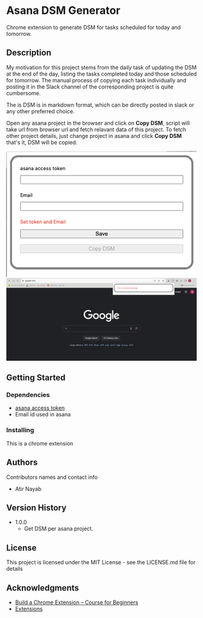 # Asana DSM Generator

Chrome extension to generate DSM for tasks scheduled for today and tomorrow.

## Description

My motivation for this project stems from the daily task of updating the DSM at the end of the day, listing the tasks completed today and those scheduled for tomorrow. The manual process of copying each task individually and posting it in the Slack channel of the corresponding project is quite cumbersome.

The is DSM is in markdown format, which can be directly posted in slack or any other preferred choice.

Open any asana project in the browser and click on **Copy DSM**, script will take url from browser url and fetch relavant data of this project. To fetch other project details, just change project in asana and click **Copy DSM** that's it, DSM will be copied.

![screenshot](./images/screenshot.png)
![screenshot2](./images/screenshot2.png)

## Getting Started

### Dependencies

- [asana access token](https://developers.asana.com/docs/personal-access-token)
- Email id used in asana

### Installing

This is a chrome extension

## Authors

Contributors names and contact info

- Atir Nayab

## Version History

- 1.0.0
  - Get DSM per asana project.

## License

This project is licensed under the MIT License - see the LICENSE.md file for details

## Acknowledgments

- [Build a Chrome Extension – Course for Beginners](https://www.youtube.com/watch?v=0n809nd4Zu4&t=436s&ab_channel=freeCodeCamp.org)
- [Extensions](https://developer.chrome.com/docs/extensions/)

